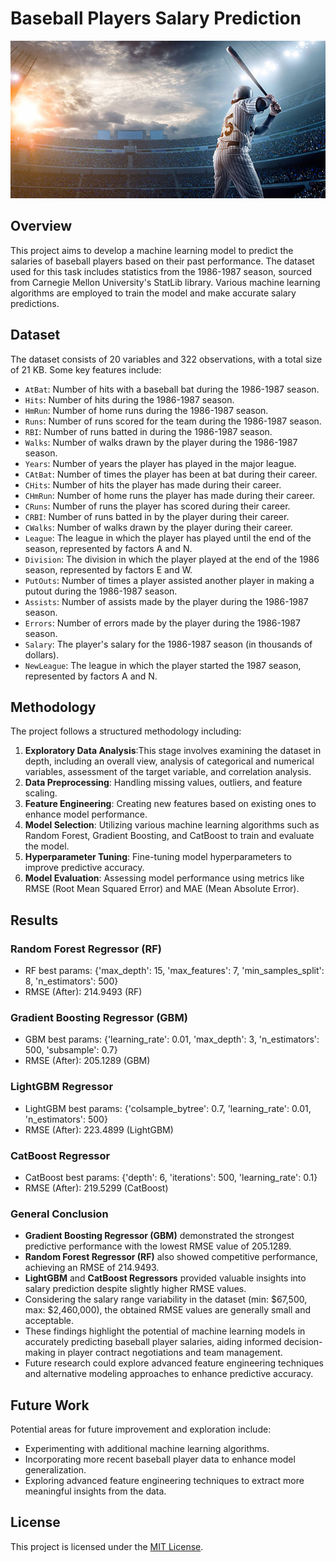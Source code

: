 # Baseball Players Salary Prediction

![Baseball](imagine.jpg)

## Overview
This project aims to develop a machine learning model to predict the salaries of baseball players based on their past performance. The dataset used for this task includes statistics from the 1986-1987 season, sourced from Carnegie Mellon University's StatLib library. Various machine learning algorithms are employed to train the model and make accurate salary predictions.

## Dataset
The dataset consists of 20 variables and 322 observations, with a total size of 21 KB. Some key features include:
- `AtBat`: Number of hits with a baseball bat during the 1986-1987 season.
- `Hits`: Number of hits during the 1986-1987 season.
- `HmRun`: Number of home runs during the 1986-1987 season.
- `Runs`: Number of runs scored for the team during the 1986-1987 season.
- `RBI`: Number of runs batted in during the 1986-1987 season.
- `Walks`: Number of walks drawn by the player during the 1986-1987 season.
- `Years`: Number of years the player has played in the major league.
- `CAtBat`: Number of times the player has been at bat during their career.
- `CHits`: Number of hits the player has made during their career.
- `CHmRun`: Number of home runs the player has made during their career.
- `CRuns`: Number of runs the player has scored during their career.
- `CRBI`: Number of runs batted in by the player during their career.
- `CWalks`: Number of walks drawn by the player during their career.
- `League`: The league in which the player has played until the end of the season, represented by factors A and N.
- `Division`: The division in which the player played at the end of the 1986 season, represented by factors E and W.
- `PutOuts`: Number of times a player assisted another player in making a putout during the 1986-1987 season.
- `Assists`: Number of assists made by the player during the 1986-1987 season.
- `Errors`: Number of errors made by the player during the 1986-1987 season.
- `Salary`: The player's salary for the 1986-1987 season (in thousands of dollars).
- `NewLeague`: The league in which the player started the 1987 season, represented by factors A and N.

## Methodology
The project follows a structured methodology including:
1. **Exploratory Data Analysis**:This stage involves examining the dataset in depth, including an overall view, analysis of categorical and numerical variables, assessment of the target variable, and correlation analysis.
2. **Data Preprocessing**: Handling missing values, outliers, and feature scaling.
3. **Feature Engineering**: Creating new features based on existing ones to enhance model performance.
4. **Model Selection**: Utilizing various machine learning algorithms such as Random Forest, Gradient Boosting, and CatBoost to train and evaluate the model.
5. **Hyperparameter Tuning**: Fine-tuning model hyperparameters to improve predictive accuracy.
6. **Model Evaluation**: Assessing model performance using metrics like RMSE (Root Mean Squared Error) and MAE (Mean Absolute Error).



## Results
### Random Forest Regressor (RF)
- RF best params: {'max_depth': 15, 'max_features': 7, 'min_samples_split': 8, 'n_estimators': 500}
- RMSE (After): 214.9493 (RF)

### Gradient Boosting Regressor (GBM)
- GBM best params: {'learning_rate': 0.01, 'max_depth': 3, 'n_estimators': 500, 'subsample': 0.7}
- RMSE (After): 205.1289 (GBM)

### LightGBM Regressor
- LightGBM best params: {'colsample_bytree': 0.7, 'learning_rate': 0.01, 'n_estimators': 500}
- RMSE (After): 223.4899 (LightGBM)

### CatBoost Regressor
- CatBoost best params: {'depth': 6, 'iterations': 500, 'learning_rate': 0.1}
- RMSE (After): 219.5299 (CatBoost)

### General Conclusion
- **Gradient Boosting Regressor (GBM)** demonstrated the strongest predictive performance with the lowest RMSE value of 205.1289.
- **Random Forest Regressor (RF)** also showed competitive performance, achieving an RMSE of 214.9493.
- **LightGBM** and **CatBoost Regressors** provided valuable insights into salary prediction despite slightly higher RMSE values.
- Considering the salary range variability in the dataset (min: $67,500, max: $2,460,000), the obtained RMSE values are generally small and acceptable.
- These findings highlight the potential of machine learning models in accurately predicting baseball player salaries, aiding informed decision-making in player contract negotiations and team management.
- Future research could explore advanced feature engineering techniques and alternative modeling approaches to enhance predictive accuracy.



## Future Work
Potential areas for future improvement and exploration include:
- Experimenting with additional machine learning algorithms.
- Incorporating more recent baseball player data to enhance model generalization.
- Exploring advanced feature engineering techniques to extract more meaningful insights from the data.



## License
This project is licensed under the [MIT License](LICENSE).

